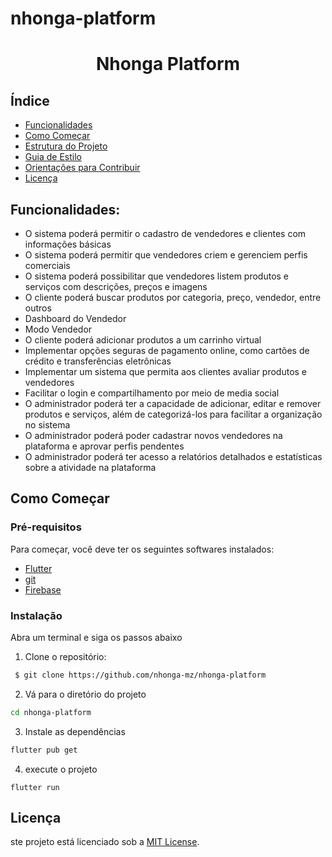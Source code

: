 # nhonga-platform
<h1 align="center">Nhonga Platform</h1>

## Índice

- [Funcionalidades](#funcionalidades)
- [Como Começar](#como-começar)
- [Estrutura do Projeto](./docs/project-structure.md)
- [Guia de Estilo](./docs/styleguide.md)
- [Orientações para Contribuir](nhonga_platform/docs/CONTRIBUTING.md)
- [Licença](#licença)


## Funcionalidades:
- O sistema poderá permitir o cadastro de vendedores e clientes com informações básicas
- O sistema poderá permitir que vendedores criem e gerenciem perfis comerciais 
- O sistema poderá possibilitar que vendedores listem produtos e serviços com descrições, preços e imagens
- O cliente poderá buscar produtos por categoria, preço, vendedor, entre outros
- Dashboard do Vendedor
- Modo Vendedor
- O cliente poderá adicionar produtos a um carrinho virtual
- Implementar opções seguras de pagamento online, como cartões de crédito e transferências eletrônicas
- Implementar um sistema que permita aos clientes avaliar produtos e vendedores
- Facilitar o login e compartilhamento por meio de media social
- O administrador poderá ter a capacidade de adicionar, editar e remover produtos e serviços, além de categorizá-los para facilitar a organização no sistema
- O administrador poderá poder cadastrar novos vendedores na plataforma e aprovar perfis pendentes
- O administrador poderá ter acesso a relatórios detalhados e estatísticas sobre a atividade na plataforma

## Como Começar
### Pré-requisitos
Para começar, você deve ter os seguintes softwares instalados:
- [Flutter](https://docs.flutter.dev/)
- [git](https://git-scm.com/downloads)
- [Firebase](https://firebase.google.com/)

### Instalação 

Abra um terminal e siga os passos abaixo

1. Clone o repositório: 

```bash 
 $ git clone https://github.com/nhonga-mz/nhonga-platform
```

2. Vá para o diretório do projeto
``` bash 
cd nhonga-platform
```

3. Instale as dependências

``` bash 
flutter pub get
```

4. execute o projeto

```shell
flutter run
```

## Licença

ste projeto está licenciado sob a [MIT License](./LICENSE).
